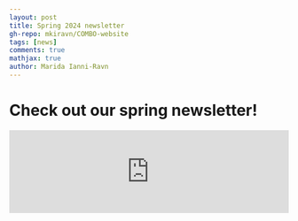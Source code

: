 ```yaml
---
layout: post
title: Spring 2024 newsletter
gh-repo: mkiravn/COMBO-website
tags: [news]
comments: true
mathjax: true
author: Marida Ianni-Ravn
---
```


# Check out our spring newsletter!

<embed src="https://mkiravn.github.io/COMBO-website/spring_news_2024.pdf" type="application/pdf" width="100%" />
